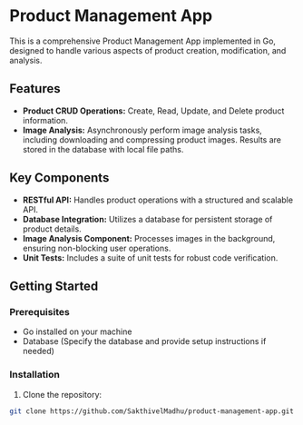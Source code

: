 # Product Management App

This is a comprehensive Product Management App implemented in Go, designed to handle various aspects of product creation, modification, and analysis.

## Features

- **Product CRUD Operations:** Create, Read, Update, and Delete product information.
- **Image Analysis:** Asynchronously perform image analysis tasks, including downloading and compressing product images. Results are stored in the database with local file paths.

## Key Components

- **RESTful API:** Handles product operations with a structured and scalable API.
- **Database Integration:** Utilizes a database for persistent storage of product details.
- **Image Analysis Component:** Processes images in the background, ensuring non-blocking user operations.
- **Unit Tests:** Includes a suite of unit tests for robust code verification.

## Getting Started

### Prerequisites

- Go installed on your machine
- Database (Specify the database and provide setup instructions if needed)

### Installation

1. Clone the repository:

```bash
git clone https://github.com/SakthivelMadhu/product-management-app.git
```
